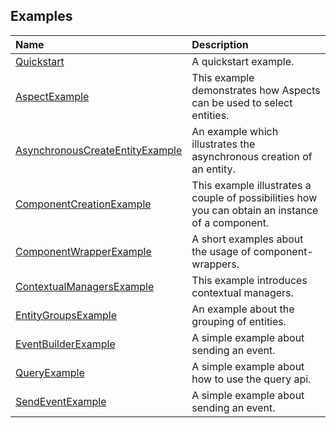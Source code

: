 
## Examples

| Name                                                                                                             | Description                                                                                       |
| :--------------------------------------------------------------------------------------------------------------- | :------------------------------------------------------------------------------------------------ |
| [Quickstart](src/main/java/org/jayware/e2/examples/Quickstart.java)                                              | A quickstart example.                                                                             |
| [AspectExample](src/main/java/org/jayware/e2/examples/AspectExample.java)                                        | This example demonstrates how Aspects can be used to select entities.                             |
| [AsynchronousCreateEntityExample](src/main/java/org/jayware/e2/examples/AsynchronousCreateEntityExample.java)    | An example which illustrates the asynchronous creation of an entity.                              |
| [ComponentCreationExample](src/main/java/org/jayware/e2/examples/ComponentCreationExample.java)                  | This example illustrates a couple of possibilities how you can obtain an instance of a component. |
| [ComponentWrapperExample](src/main/java/org/jayware/e2/examples/ComponentWrapperExample.java)                    | A short examples about the usage of component-wrappers.                                           |
| [ContextualManagersExample](src/main/java/org/jayware/e2/examples/ContextualManagersExample.java)                | This example introduces contextual managers.                                                      |
| [EntityGroupsExample](src/main/java/org/jayware/e2/examples/EntityGroupsExample.java)                            | An example about the grouping of entities.                                                        |
| [EventBuilderExample](src/main/java/org/jayware/e2/examples/EventBuilderExample.java)                            | A simple example about sending an event.                                                          |
| [QueryExample](src/main/java/org/jayware/e2/examples/QueryExample.java)                                          | A simple example about how to use the query api.                                                  |
| [SendEventExample](src/main/java/org/jayware/e2/examples/SendEventExample.java)                                  | A simple example about sending an event.                                                          |
